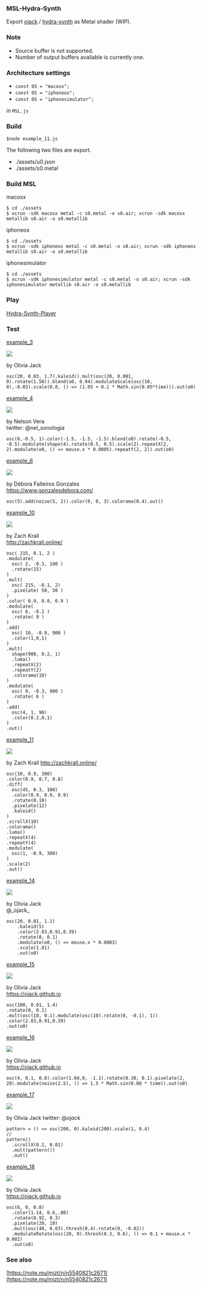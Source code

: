 ### MSL-Hydra-Synth

Export [ojack](https://github.com/ojack) / [hydra-synth](https://github.com/ojack/hydra-synth) as Metal shader (WIP).

### Note

* Source buffer is not supported.
* Number of output buffers available is currently one.

### Architecture settings

* `const OS = "macosx";`
* `const OS = "iphoneos";`
* `const OS = "iphonesimulator";`

in `MSL.js`

### Build
	
	$node example_11.js 
		
The following two files are export.

* ./assets/u0.json
* ./assets/s0.metal

### Build MSL

macosx

	$ cd ./assets
	$ xcrun -sdk macosx metal -c s0.metal -o s0.air; xcrun -sdk macosx metallib s0.air -o s0.metallib
	
iphoneos

	$ cd ./assets
	$ xcrun -sdk iphoneos metal -c s0.metal -o s0.air; xcrun -sdk iphoneos metallib s0.air -o s0.metallib
	
iphonesimulator

	$ cd ./assets
	$ xcrun -sdk iphonesimulator metal -c s0.metal -o s0.air; xcrun -sdk iphonesimulator metallib s0.air -o s0.metallib


### Play

[Hydra-Synth-Player](https://github.com/mizt/MSL-Hydra-Synth-Player)


### Test

[example\_3](https://hydra.ojack.xyz/?sketch_id=example_3)

![](./images/03.png "")

by Olivia Jack

	osc(20, 0.03, 1.7).kaleid().mult(osc(20, 0.001, 0).rotate(1.58)).blend(o0, 0.94).modulateScale(osc(10, 0),-0.03).scale(0.8, () => (1.05 + 0.1 * Math.sin(0.05*time))).out(o0)

[example\_4](https://hydra.ojack.xyz/?sketch_id=example_4)

![](./images/04.png "")

by Nelson Vera   
twitter: @nel\_sonologia

	osc(8,-0.5, 1).color(-1.5, -1.5, -1.5).blend(o0).rotate(-0.5, -0.5).modulate(shape(4).rotate(0.5, 0.5).scale(2).repeatX(2, 2).modulate(o0, () => mouse.x * 0.0005).repeatY(2, 2)).out(o0)

[example\_6](https://hydra.ojack.xyz/?sketch_id=example_6)

![](./images/06.png "")

by Débora Falleiros Gonzales   
https://www.gonzalesdebora.com/

	osc(5).add(noise(5, 2)).color(0, 0, 3).colorama(0.4).out()

[example\_10](https://hydra.ojack.xyz/?sketch_id=example_10)

![](./images/10.png "")

by Zach Krall   
http://zachkrall.online/

	osc( 215, 0.1, 2 )
	.modulate(
	  osc( 2, -0.3, 100 )
	  .rotate(15)
	)
	.mult(
	  osc( 215, -0.1, 2)
	  .pixelate( 50, 50 )
	)
	.color( 0.9, 0.0, 0.9 )
	.modulate(
	  osc( 6, -0.1 )
	  .rotate( 9 )
	)
	.add(
	  osc( 10, -0.9, 900 )
	  .color(1,0,1)
	)
	.mult(
	  shape(900, 0.2, 1)
	  .luma()
	  .repeatX(2)
	  .repeatY(2)
	  .colorama(10)
	)
	.modulate(
	  osc( 9, -0.3, 900 )
	  .rotate( 6 )
	)
	.add(
	  osc(4, 1, 90)
	  .color(0.2,0,1)
	)
	.out()

[example\_11](https://hydra.ojack.xyz/?sketch_id=example_11)

![](./images/11.png "")

by Zach Krall
http://zachkrall.online/

	osc(10, 0.9, 300)
	.color(0.9, 0.7, 0.8)
	.diff(
	  osc(45, 0.3, 100)
	  .color(0.9, 0.9, 0.9)
	  .rotate(0.18)
	  .pixelate(12)
	  .kaleid()
	)
	.scrollX(10)
	.colorama()
	.luma()
	.repeatX(4)
	.repeatY(4)
	.modulate(
	  osc(1, -0.9, 300)
	)
	.scale(2)
	.out()

[example\_14](https://hydra.ojack.xyz/?sketch_id=example_14)

![](./images/14.png "")

by Olivia Jack   
@\_ojack\_

	osc(20, 0.01, 1.1)
		.kaleid(5)
		.color(2.83,0.91,0.39)
		.rotate(0, 0.1)
		.modulate(o0, () => mouse.x * 0.0003)
		.scale(1.01)
	  	.out(o0)


[example\_15](https://hydra.ojack.xyz/?sketch_id=example_15)

![](./images/15.png "")

by Olivia Jack   
https://ojack.github.io

	osc(100, 0.01, 1.4)
	.rotate(0, 0.1)
	.mult(osc(10, 0.1).modulate(osc(10).rotate(0, -0.1), 1))
	.color(2.83,0.91,0.39)
	.out(o0)

[example\_16](https://hydra.ojack.xyz/?sketch_id=example_16)

![](./images/16.png "")

by Olivia Jack   
https://ojack.github.io

	osc(4, 0.1, 0.8).color(1.04,0, -1.1).rotate(0.30, 0.1).pixelate(2, 20).modulate(noise(2.5), () => 1.5 * Math.sin(0.08 * time)).out(o0)
	
[example\_17](https://hydra.ojack.xyz/?sketch_id=example_17)

![](./images/17.png "")

by Olivia Jack
twitter: @_ojack_

	pattern = () => osc(200, 0).kaleid(200).scale(1, 0.4)
	//
	pattern()
	  .scrollX(0.1, 0.01)
	  .mult(pattern())
	  .out()
	  
	  
[example\_18](https://hydra.ojack.xyz/?sketch_id=example_18)

![](./images/18.png "")

by Olivia Jack   
https://ojack.github.io

	osc(6, 0, 0.8)
	  .color(1.14, 0.6,.80)
	  .rotate(0.92, 0.3)
	  .pixelate(20, 10)
	  .mult(osc(40, 0.03).thresh(0.4).rotate(0, -0.02))
	  .modulateRotate(osc(20, 0).thresh(0.3, 0.6), () => 0.1 + mouse.x * 0.002)
	  .out(o0)

### See also
[https://note.mu/mizt/n/n5540821c2671](https://note.mu/mizt/n/n5540821c2671)
